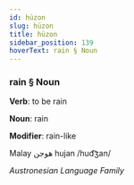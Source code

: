 ```yaml
---
id: hüzon
slug: hüzon
title: hüzon
sidebar_position: 139
hoverText: rain § Noun
---
```


### rain § Noun

**Verb**: to be rain

**Noun**: rain

**Modifier**: rain-like

Malay هوجن hujan /hud͡ʒan/

*Austronesian Language Family*